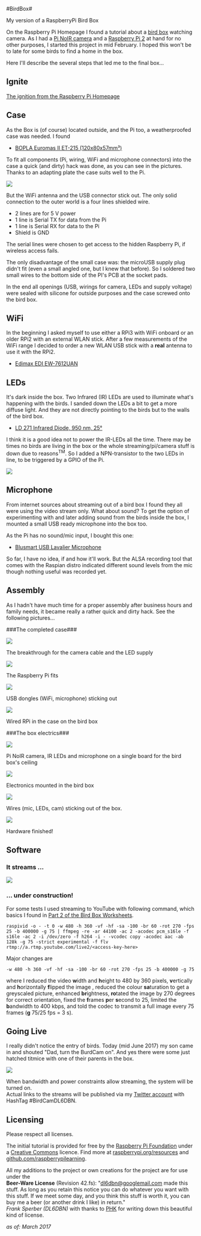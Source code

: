 #BirdBox#

My version of a RaspberryPi Bird Box

On the Raspberry Pi Homepage I found a tutorial about a [bird box](https://www.raspberrypi.org/learning/infrared-bird-box/) watching camera. As I had a [Pi NoIR camera](https://www.raspberrypi.org/learning/infrared-bird-box/components/camera-noir/) and a [Raspberry Pi 2](https://www.raspberrypi.org/products/raspberry-pi-2-model-b/) at hand for no other purposes, I started this project in mid February. I hoped this won't be to late for some birds to find a home in the box.

Here I'll describe the several steps that led me to the final box...

## Ignite ##

[The ignition from the Raspberry Pi Homepage](https://www.raspberrypi.org/learning/infrared-bird-box/)

## Case ##

As the Box is (of course) located outside, and the Pi too, a weatherproofed case was needed. I found

- [BOPLA Euromas II ET-215 (120x80x57mm³)](https://www.reichelt.de/Kunststoffgehaeuse-BOPLA/BOPLA-ET-215/3/index.html?ACTION=3&LA=5700&ARTICLE=5729&GROUPID=7712&artnr=BOPLA+ET-215)

To fit all components (Pi, wiring, WiFi and microphone connectors) into the case a quick (and dirty) hack was done, as you can see in the pictures. Thanks to an adapting plate the case suits well to the Pi.

![](Images4ReadMe/case-plate.jpg)

But the WiFi antenna and the USB connector stick out. The only solid connection to the outer world is a four lines shielded wire.

- 2 lines are for 5 V power
- 1 line is Serial TX for data from the Pi
- 1 line is Serial RX for data to the Pi
- Shield is GND

The serial lines were chosen to get access to the hidden Raspberry Pi, if wireless access fails.

The only disadvantage of the small case was: the microUSB supply plug didn't fit (even a small angled one, but I knew that before). So I soldered two small wires to the bottom side of the PI's PCB at the socket pads.

In the end all openings (USB, wirings for camera, LEDs and supply voltage) were sealed with silicone for outside purposes and the case screwed onto the bird box.

## WiFi ##

In the beginning I asked myself to use either a RPi3 with WiFi onboard or an older RPi2 with an external WLAN stick. After a few measurements of the WiFi range I decided to order a new WLAN USB stick with a **real** antenna to use it with the RPi2.

- [Edimax EDI EW-7612UAN](https://www.reichelt.de/WLAN-Adapter/EDI-EW-7612UAN/3/index.html?ACTION=3&LA=5700&ARTICLE=104399&GROUPID=5839&artnr=EDI+EW-7612UAN)

## LEDs ##

It's dark inside the box. Two Infrared (IR) LEDs are used to illuminate what's happening with the birds. I sanded down the LEDs a bit to get a more diffuse light. And they are not directly pointing to the birds but to the walls of the bird box.

- [LD 271 Infrared Diode, 950 nm, 25°](https://www.reichelt.de/Fotodioden-etc-/LD-271/3/index.html?ACTION=3&LA=5700&ARTICLE=10199&GROUPID=3045&artnr=LD+271)

I think it is a good idea not to power the IR-LEDs all the time. There may be times no birds are living in the box or the whole streaming/pi/camera stuff is down due to reasons<sup>TM</sup>. So I added a NPN-transistor to the two LEDs in line, to be triggered by a GPIO of the Pi.

![](Images4ReadMe/IR-LED_Schaltplan.png)

## Microphone ##

From internet sources about streaming out of a bird box I found they all were using the video stream only. What about sound? To get the option of experimenting with and later adding sound from the birds inside the box, I mounted a small USB ready microphone into the box too.

As the Pi has no sound/mic input, I bought this one: 

- [Blusmart USB Lavalier Microphone](https://www.amazon.de/dp/B01MZ60SAR/ref=sr_1_2?ie=UTF8&qid=1488534236&sr=8-2&keywords=lavalier+mikrofon+usb)

So far, I have no idea, if and how it'll work. But the ALSA recording tool that comes with the Raspian distro indicated different sound levels from the mic though nothing useful was recorded yet.

## Assembly ##

As I hadn't have much time for a proper assembly after business hours and family needs, it became really a rather quick and dirty hack. See the following pictures...

###The completed case###

![](Images4ReadMe/case-breakthrough.jpg)

The breakthrough for the camera cable and the LED supply

![](Images4ReadMe/case-pi-fits.jpg)

The Raspberry Pi fits

![](Images4ReadMe/case-usb.jpg)

USB dongles (WiFi, microphone) sticking out

![](Images4ReadMe/pi-on-the-box.jpg)

Wired RPi in the case on the bird box

###The box electrics###

![](Images4ReadMe/box-plate.jpg)

Pi NoIR camera, IR LEDs and microphone on a single board for the bird box's ceiling

![](Images4ReadMe/box-electrics.jpg)

Electronics mounted in the bird box

![](Images4ReadMe/wired-box.jpg)

Wires (mic, LEDs, cam) sticking out of the box.

![](Images4ReadMe/box-ready.jpg)

Hardware finished!

## Software ##

### It streams ... ###

![](Images4ReadMe/streaming.jpg)

### ... under construction! ###

For some tests I used streaming to YouTube with following command, which basics I found in [Part 2 of the Bird Box Worksheets](https://www.raspberrypi.org/learning/infrared-bird-box/worksheet2/).

`raspivid -o - -t 0 -w 480 -h 360 -vf -hf -sa -100 -br 60 -rot 270 -fps 25 -b 400000 -g 75 | ffmpeg -re -ar 44100 -ac 2 -acodec pcm_s16le -f s16le -ac 2 -i /dev/zero -f h264 -i - -vcodec copy -acodec aac -ab 128k -g 75 -strict experimental -f flv rtmp://a.rtmp.youtube.com/live2/<access-key-here>`

Major changes are

`-w 480 -h 360 -vf -hf -sa -100 -br 60 -rot 270 -fps 25 -b 400000 -g 75`

where I reduced the video **w**idth and **h**eight to 480 by 360 pixels, **v**ertically and **h**orizontally **f**lipped the image , reduced the colour **sa**turation to get a greyscaled picture, enhanced **br**ightness, **ro**tated the image by 270 degrees for correct orientation, fixed the **f**rames **p**er **s**econd to 25, limited the **b**andwidth to 400 kbps, and told the codec to transmit a full image every 75 frames (**g** 75/25 fps = 3 s).

## Going Live ##

I really didn't notice the entry of birds. Today (mid June 2017) my son came in and shouted "Dad, turn the BurdCam on". And yes there were some just hatched titmice with one of their parents in the box.

![](Images4ReadMe/BirdCamTitmice.jpg)

When bandwidth and power constraints allow streaming, the system will be turned on.<br>
Actual links to the streams will be published via my [Twitter account](https://twitter.com/DL6DBN) with HashTag #BirdCamDL6DBN.

## Licensing ##

Please respect all licenses.

The initial tutorial is provided for free by the [Raspberry Pi Foundation](https://www.raspberrypi.org/) under a [Creative Commons](https://www.raspberrypi.org/creative-commons/) licence. Find more at [raspberrypi.org/resources](https://www.raspberrypi.org/resources/) and [github.com/raspberrypilearning](https://github.com/raspberrypilearning).

All my additions to the project or own creations for the project are for use under the<br> **Beer-Ware License** (Revision 42.fs): "<dl6dbn@googlemail.com> made this stuff. As long as you retain this notice you can do whatever you want with this stuff. If we meet some day, and you think this stuff is worth it, you can buy me a beer (or another drink I like) in return."<br>*Frank Sperber (DL6DBN)* with thanks to [PHK](https://people.freebsd.org/~phk/) for writing down this beautiful kind of license.

*as of: March 2017*
